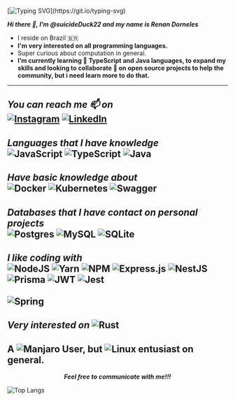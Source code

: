 [![Typing SVG](https://readme-typing-svg.herokuapp.com/?lines=Hello+World!)](https://git.io/typing-svg)


  **_Hi there 👋, I’m @suicideDuck22 and my name is Renan Dorneles_**

  - I reside on Brazil 🇧🇷
  - **I'm very interested on all programming languages.**
  - Super curious about computation in general.
  - **I’m currently learning 🌱 TypeScript and Java languages, to expand my skills and 
  looking to collaborate 💞️ on open source projects to help the community, but i need learn more to do that.**
  ---
  _You can reach me 📫 on_
  <br>
    [![Instagram](https://img.shields.io/badge/Instagram-%23E4405F.svg?style=for-the-badge&logo=Instagram&logoColor=white)](https://www.instagram.com/renan_dorneles.jpg/) 
    [![LinkedIn](https://img.shields.io/badge/linkedin-%230077B5.svg?style=for-the-badge&logo=linkedin&logoColor=white)](https://www.linkedin.com/in/renan-dorneles-schuquel-76810a179/)
  ---
  _Languages that I have knowledge_
  <br>
  ![JavaScript](https://img.shields.io/badge/javascript-%23323330.svg?style=for-the-badge&logo=javascript&logoColor=%23F7DF1E)
  ![TypeScript](https://img.shields.io/badge/typescript-%23007ACC.svg?style=for-the-badge&logo=typescript&logoColor=white)
  ![Java](https://img.shields.io/badge/java-%23ED8B00.svg?style=for-the-badge&logo=java&logoColor=white)
  ---
  _Have basic knowledge about_
  <br>
  ![Docker](https://img.shields.io/badge/docker-%230db7ed.svg?style=for-the-badge&logo=docker&logoColor=white)
  ![Kubernetes](https://img.shields.io/badge/kubernetes-%23326ce5.svg?style=for-the-badge&logo=kubernetes&logoColor=white)
  ![Swagger](https://img.shields.io/badge/-Swagger-%23Clojure?style=for-the-badge&logo=swagger&logoColor=white)
  ---
  _Databases that I have contact on personal projects_
  <br>
  ![Postgres](https://img.shields.io/badge/postgres-%23316192.svg?style=for-the-badge&logo=postgresql&logoColor=white)
  ![MySQL](https://img.shields.io/badge/mysql-%2300f.svg?style=for-the-badge&logo=mysql&logoColor=white)
  ![SQLite](https://img.shields.io/badge/sqlite-%2307405e.svg?style=for-the-badge&logo=sqlite&logoColor=white)
  ---
  _I like coding with_
   <br>
    ![NodeJS](https://img.shields.io/badge/node.js-6DA55F?style=for-the-badge&logo=node.js&logoColor=white)
    ![Yarn](https://img.shields.io/badge/yarn-%232C8EBB.svg?style=for-the-badge&logo=yarn&logoColor=white)
    ![NPM](https://img.shields.io/badge/NPM-%23000000.svg?style=for-the-badge&logo=npm&logoColor=white)
    ![Express.js](https://img.shields.io/badge/express.js-%23404d59.svg?style=for-the-badge&logo=express&logoColor=%2361DAFB)
    ![NestJS](https://img.shields.io/badge/nestjs-%23E0234E.svg?style=for-the-badge&logo=nestjs&logoColor=white)
    ![Prisma](https://img.shields.io/badge/Prisma-3982CE?style=for-the-badge&logo=Prisma&logoColor=white)
    ![JWT](https://img.shields.io/badge/JWT-black?style=for-the-badge&logo=JSON%20web%20tokens)
    ![Jest](https://img.shields.io/badge/-jest-%23C21325?style=for-the-badge&logo=jest&logoColor=white)
   <br>
   <br>
   ![Spring](https://img.shields.io/badge/spring-%236DB33F.svg?style=for-the-badge&logo=spring&logoColor=white)
  ---
  _Very interested on_ ![Rust](https://img.shields.io/badge/rust-%23000000.svg?style=for-the-badge&logo=rust&logoColor=white)
  ---
  A ![Manjaro](https://img.shields.io/badge/Manjaro-35BF5C?style=for-the-badge&logo=Manjaro&logoColor=white) User, but ![Linux](https://img.shields.io/badge/Linux-FCC624?style=for-the-badge&logo=linux&logoColor=black) entusiast on general.
  ---
  <p align="center">
    <strong>
      <i>
        Feel free to communicate with me!!!
      </i>
    </strong>
  </p>

![Top Langs](https://github-readme-stats.vercel.app/api/top-langs/?username=suicideDuck22&theme=tokyonight&hide=html,css,ejs,powershell)
